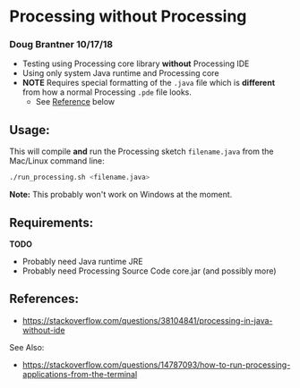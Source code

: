 # Processing without Processing
### Doug Brantner 10/17/18
- Testing using Processing core library **without** Processing IDE
- Using only system Java runtime and Processing core 
- **NOTE** Requires special formatting of the ```.java``` file which is **different** from how a normal Processing ```.pde``` file looks.
  - See [Reference][1] below

## Usage:
This will compile **and** run the Processing sketch ```filename.java``` from the Mac/Linux command line:
```bash
./run_processing.sh <filename.java>
```
**Note:** This probably won't work on Windows at the moment. 

## Requirements:
**TODO**
- Probably need Java runtime JRE
- Probably need Processing Source Code core.jar (and possibly more)


## References: 
- https://stackoverflow.com/questions/38104841/processing-in-java-without-ide  

See Also:  
- https://stackoverflow.com/questions/14787093/how-to-run-processing-applications-from-the-terminal

[1]: https://stackoverflow.com/questions/38104841/processing-in-java-without-ide
